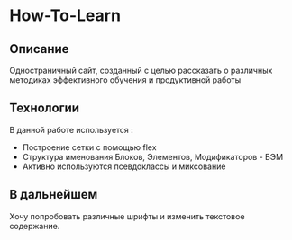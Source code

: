 # How-To-Learn
## Описание
Одностраничный сайт, созданный с целью  рассказать о различных методиках эффективного обучения и продуктивной работы
## Технологии
В данной работе используется :
* Построение сетки с помощью flex
* Структура именования Блоков, Элементов, Модификаторов - БЭМ
* Активно используются псевдоклассы и миксование
## В дальнейшем
Хочу попробовать различные шрифты и изменить текстовое содержание.
